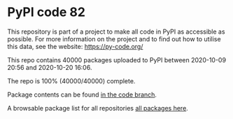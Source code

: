 # PyPI code 82

This repository is part of a project to make all code in PyPI as accessible as possible. For more information 
on the project and to find out how to utilise this data, see the website: https://py-code.org/

This repo contains 40000 packages uploaded to PyPI between 
2020-10-09 20:56 and 2020-10-20 16:06.

The repo is 100% (40000/40000) complete.

Package contents can be found [in the code branch](https://github.com/pypi-data/pypi-mirror-82/tree/code/packages).

A browsable package list for all repositories [all packages here](https://py-code.org/repositories/pypi-mirror-82).


